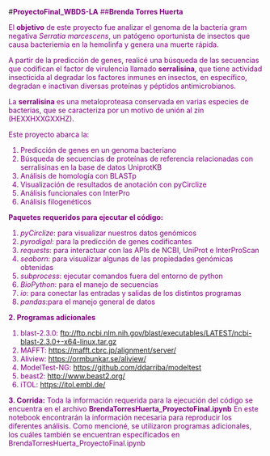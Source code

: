 #<font color=purple>**ProyectoFinal_WBDS-LA**
##**Brenda Torres Huerta**

El **objetivo** de este proyecto fue analizar el genoma de la bacteria gram negativa *Serratia marcescens*, un patógeno oportunista de insectos que causa bacteriemia en la hemolinfa y genera una muerte rápida. 

A partir de la predicción de genes, realicé una búsqueda de las secuencias que codifican el factor de virulencia llamado **serralisina**, que tiene actividad insecticida al degradar los factores inmunes en insectos, en específico, degradan e inactivan diversas proteínas y péptidos antimicrobianos. 

La **serralisina** es una metaloproteasa conservada en varias especies de bacterias, que se caracteriza por un motivo de unión al zin (HEXXHXXGXXHZ).

Este proyecto abarca la:

1) Predicción de genes en un genoma bacteriano
2) Búsqueda de secuencias de proteínas de referencia relacionadas con serralisinas en la base de datos UniprotKB
3) Análisis de homología con BLASTp
4) Visualización de resultados de anotación con pyCirclize
5) Análisis funcionales con InterPro
6) Análisis filogenéticos


**Paquetes requeridos para ejecutar el código:**

1) *pyCirclize*: para visualizar nuestros datos genómicos
2) *pyrodigal*: para la predicción de genes codificantes
3) *requests*: para interactuar con las APIs de NCBI, UniProt e InterProScan
4) *seaborn*: para visualizar algunas de las propiedades genómicas obtenidas
5) *subprocess*: ejecutar comandos fuera del entorno de python
6) *BioPython*: para el manejo de secuencias
7) *io*: para conectar las entradas y salidas de los distintos programas
8) *pandas*:para el manejo general de datos

**2. Programas adicionales**

1) blast-2.3.0: ftp://ftp.ncbi.nlm.nih.gov/blast/executables/LATEST/ncbi-blast-2.3.0+-x64-linux.tar.gz
2) MAFFT: https://mafft.cbrc.jp/alignment/server/
3) Aliview: https://ormbunkar.se/aliview/
4) ModelTest-NG: https://github.com/ddarriba/modeltest
5) beast2: http://www.beast2.org/
6) iTOL: https://itol.embl.de/

**3. Corrida:**
Toda la información requerida para la ejecución del código se encuentra en el archivo **BrendaTorresHuerta_ProyectoFinal.ipynb**
En este notebook encontrarán la información necesaria para reproducir los diferentes análisis.
Como mencioné, se utilizaron programas adicionales, los cuáles también se encuentran específicados en BrendaTorresHuerta_ProyectoFinal.ipynb
